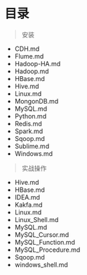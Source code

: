 # 目录
> 安装
- CDH.md
- Flume.md
- Hadoop-HA.md
- Hadoop.md
- HBase.md
- Hive.md
- Linux.md
- MongonDB.md
- MySQL.md
- Python.md
- Redis.md
- Spark.md
- Sqoop.md
- Sublime.md
- Windows.md

> 实战操作
- Hive.md
- HBase.md
- IDEA.md
- Kakfa.md
- Linux.md
- Linux_Shell.md
- MySQL.md
- MySQL_Cursor.md
- MySQL_Function.md
- MySQL_Procedure.md
- Sqoop.md
- windows_shell.md